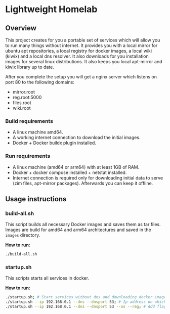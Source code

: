 # Lightweight Homelab

## Overview
This project creates for you a portable set of services which will allow you to run many things without internet. It provides you with a local mirror for ubuntu apt repositories, a local registry for docker images, a local wiki (kiwix) and a local dns resolver. It also downloads for you installation images for several linux distributions. It also keeps you local apt-mirror and kiwix library up to date.

After you complete the setup you will get a nginx server which listens on port 80 to the following domains:
- mirror.root
- reg.root:5000
- files.root
- wiki.root

### Build requirements
- A linux machine amd64.
- A working internet connection to download the initial images.
- Docker + Docker buildx plugin installed.

### Run requirements
- A linux machine (amd64 or arm64) with at least 1GB of RAM.
- Docker + docker compose installed + netstat installed.
- Internet connection is required only for downloading initial data to serve (zim files, apt-mirror packages). Afterwards you can keep it offline.

## Usage instructions

### build-all.sh
This script builds all necessary Docker images and saves them as tar files. Images are build for amd64 and arm64 architectures and saved in the `images` directory.

**How to run:**
```bash
./build-all.sh
```

### startup.sh
This scripts starts all services in docker.

**How to run:**
```bash
./startup.sh; # Start services without dns and downloading docker images and iso images
./startup.sh --ip 192.168.0.1 --dns --dnsport 53; # Ip address on which the services are deployed and dns port
./startup.sh --ip 192.168.0.1 --dns --dnsport 53 --os --reg; # Add flags to download os images for dome linux distros and to download docker images
```


